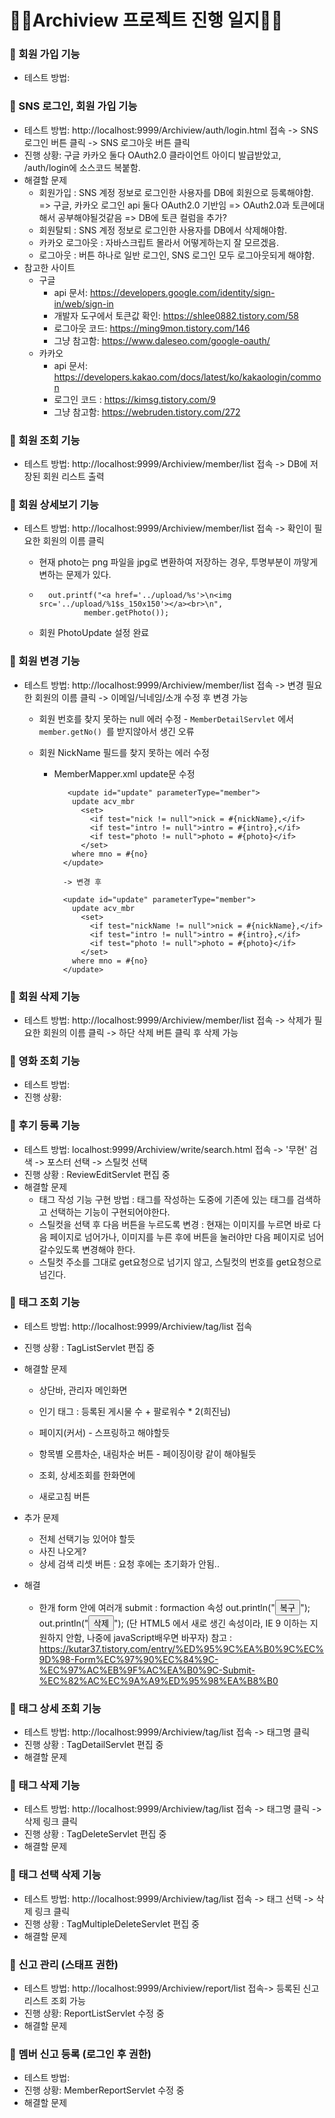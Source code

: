 # 👩‍💻Archiview 프로젝트 진행 일지👨‍💻 

### 🎯 회원 가입 기능

- 테스트 방법: 

### 🎯 SNS 로그인, 회원 가입 기능

- 테스트 방법: http://localhost:9999/Archiview/auth/login.html 접속 -> SNS 로그인 버튼 클릭 -> SNS 로그아웃 버튼 클릭
- 진행 상황: 구글 카카오 둘다 OAuth2.0 클라이언트 아이디 발급받았고, /auth/login에 소스코드 복붙함. 
- 해결할 문제
  - 회원가입 : SNS 계정 정보로 로그인한 사용자를 DB에 회원으로 등록해야함.
    => 구글, 카카오 로그인 api 둘다 OAuth2.0 기반임 => OAuth2.0과 토큰에대해서 공부해야될것같음 => DB에 토큰 컬럼을 추가?
  - 회원탈퇴 : SNS 계정 정보로 로그인한 사용자를 DB에서 삭제해야함.
  - 카카오 로그아웃 : 자바스크립트 몰라서 어떻게하는지 잘 모르겠음.
  - 로그아웃 : 버튼 하나로 일반 로그인, SNS 로그인 모두 로그아웃되게 해야함.
- 참고한 사이트
  - 구글
    - api 문서: https://developers.google.com/identity/sign-in/web/sign-in
    - 개발자 도구에서 토큰값 확인: https://shlee0882.tistory.com/58
    - 로그아웃 코드: https://ming9mon.tistory.com/146
    - 그냥 참고함: https://www.daleseo.com/google-oauth/
  - 카카오
    - api 문서: https://developers.kakao.com/docs/latest/ko/kakaologin/common
    - 로그인 코드 : https://kimsg.tistory.com/9
    - 그냥 참고함: https://webruden.tistory.com/272

### 🎯 회원 조회 기능

- 테스트 방법: http://localhost:9999/Archiview/member/list 접속 -> DB에 저장된 회원 리스트 출력

### 🎯 회원 상세보기 기능

- 테스트 방법: http://localhost:9999/Archiview/member/list 접속 -> 확인이 필요한 회원의 이름 클릭

  - 현재 photo는 png 파일을 jpg로 변환하여 저장하는 경우, 투명부분이 까맣게 변하는 문제가 있다.

  - ```
      out.printf("<a href='../upload/%s'>\n<img src='../upload/%1$s_150x150'></a><br>\n",
              member.getPhoto());
    ```

  - 회원 PhotoUpdate 설정 완료

### 🎯 회원 변경 기능

- 테스트 방법: http://localhost:9999/Archiview/member/list 접속 -> 변경 필요한 회원의 이름 클릭 -> 이메일/닉네임/소개 수정 후 변경 가능

  - 회원 번호를 찾지 못하는 null 에러 수정 - `MemberDetailServlet` 에서 `member.getNo() `를 받지않아서 생긴 오류

  - 회원 NickName 필드를 찾지 못하는 에러 수정 

    - MemberMapper.xml update문 수정

      ```
         <update id="update" parameterType="member">
          update acv_mbr
            <set>
      	      <if test="nick != null">nick = #{nickName},</if>
      	      <if test="intro != null">intro = #{intro},</if>
      	      <if test="photo != null">photo = #{photo}</if>
            </set>
          where mno = #{no}
        </update>
        
        -> 변경 후
        
        <update id="update" parameterType="member">
          update acv_mbr
            <set>
      	      <if test="nickName != null">nick = #{nickName},</if>
      	      <if test="intro != null">intro = #{intro},</if>
      	      <if test="photo != null">photo = #{photo}</if>
            </set>
          where mno = #{no}
        </update>
      ```

### 🎯 회원 삭제 기능

- 테스트 방법: http://localhost:9999/Archiview/member/list 접속 -> 삭제가 필요한 회원의 이름 클릭 -> 하단 삭제 버튼 클릭 후 삭제 가능

### 🎯 영화 조회 기능

- 테스트 방법:
- 진행 상황:

### 🎯 후기 등록 기능

- 테스트 방법: localhost:9999/Archiview/write/search.html 접속 -> '무현' 검색 -> 포스터 선택 -> 스틸컷 선택 
- 진행 상황 : ReviewEditServlet 편집 중
- 해결할 문제
  - 태그 작성 기능 구현 방법 : 태그를 작성하는 도중에 기존에 있는 태그를 검색하고 선택하는 기능이 구현되어야한다.
  - 스틸컷을 선택 후 다음 버튼을 누르도록 변경 : 현재는 이미지를 누르면 바로 다음 페이지로 넘어가나, 이미지를 누른 후에 버튼을 눌러야만 다음 페이지로 넘어갈수있도록 변경해야 한다.
  - 스틸컷 주소를 그대로 get요청으로 넘기지 않고, 스틸컷의 번호를 get요청으로 넘긴다.

### 🎯 태그 조회 기능

- 테스트 방법: http://localhost:9999/Archiview/tag/list 접속 
- 진행 상황 : TagListServlet 편집 중
- 해결할 문제

  - 상단바, 관리자 메인화면
  - 인기 태그 : 등록된 게시물 수 + 팔로워수 * 2(희진님)

  - 페이지(커서) - 스프링하고 해야할듯
  - 항목별 오름차순, 내림차순 버튼 - 페이징이랑 같이 해야될듯

  - 조회, 상세조회를 한화면에

  - 새로고침 버튼

- 추가 문제
  - 전체 선택기능 있어야 할듯
  - 사진 나오게?
  - 상세 검색 리셋 버튼 : 요청 후에는 초기화가 안됨..

- 해결 
  - 한개 form 안에 여러개 submit : formaction 속성
    out.println("<input type='submit' value='복구' formaction='multipleActive'>");
    out.println("<input type='submit' value='삭제' formaction='multipleDelete'>");
    (단 HTML5 에서 새로 생긴 속성이라, IE 9 이하는 지원하지 안함, 나중에 javaScript배우면 바꾸자)
    참고 : https://kutar37.tistory.com/entry/%ED%95%9C%EA%B0%9C%EC%9D%98-Form%EC%97%90%EC%84%9C-%EC%97%AC%EB%9F%AC%EA%B0%9C-Submit-%EC%82%AC%EC%9A%A9%ED%95%98%EA%B8%B0

### 🎯 태그 상세 조회 기능

- 테스트 방법: http://localhost:9999/Archiview/tag/list 접속 -> 태그명 클릭 
- 진행 상황 : TagDetailServlet 편집 중
- 해결할 문제

### 🎯 태그 삭제 기능

- 테스트 방법: http://localhost:9999/Archiview/tag/list 접속 -> 태그명 클릭 -> 삭제 링크 클릭
- 진행 상황 : TagDeleteServlet 편집 중
- 해결할 문제

### 🎯 태그 선택 삭제 기능
- 테스트 방법: http://localhost:9999/Archiview/tag/list 접속 -> 태그 선택 -> 삭제 링크 클릭
- 진행 상황 : TagMultipleDeleteServlet 편집 중
- 해결할 문제

### 🎯 신고 관리 (스태프 권한)

- 테스트 방법: http://localhost:9999/Archiview/report/list 접속-> 등록된 신고 리스트 조회 가능
- 진행 상황: ReportListServlet 수정 중
- 해결할 문제

### 🎯 멤버 신고 등록 (로그인 후 권한)

- 테스트 방법: 
- 진행 상황: MemberReportServlet 수정 중
- 해결할 문제


